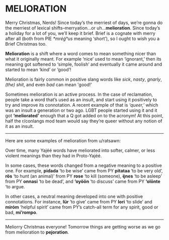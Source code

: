 # MELIORATION

Merry Christmas, Nerds! Since today’s the merriest of days, we’re gonna do the merriest of lexical shifts–merryation…or uh…**melioration**. Since today’s a holiday for a lot of you, we’ll keep it brief. Brief is a cognate with merry after all (both from PIE _*mréǵʰus_ meaning ‘short’), so I ought to wish you a Brief Christmas too.

**Melioration** is a shift where a word comes to mean something nicer than what it originally meant. For example ‘nice’ used to mean ‘ignorant,’ then its meaning got softened to ‘simple, foolish’ and eventually it came around and started to mean ‘kind’ or ‘good’!

Melioration is fairly common in positive slang words like _sick_, _nasty_, _gnarly_, _(the) shit_, and even _bad_ can mean 'good!'

Sometimes melioration is an active process. In the case of reclamation, people take a word that’s used as an insult, and start using it positively to try and improve its connotation. A recent example of that is _‘queer,’_ which was an insult a generation or two ago. LGBT people started using it and it got **‘meliorated’** enough that a Q got added on to the acronym! At this point, half the r/conlangs mod team would say they’re queer without any notion of it as an insult.

-----

Here are some examples of melioration from u/ratsawn:

Over time, many Yajéé words have meliorated into softer, calmer, or less violent meanings than they had in Proto-Yajéé.

In some cases, these words changed from a negative meaning to a positive one. For example, **pidada** ‘to be wise’ came from PY **pitataa** ‘to be very old’, **rös** ‘to hunt (an animal)’ from PY **rose** ‘to kill (someone), **ę̈nes** ‘to be asleep’ from PY **onnasi** ‘to be dead’, and **‘oyöön** ‘to discuss’ came from PY **‘olōnte** ‘to argue.

In other cases, a neutral meaning developed into one with positive connotations. For instance, **lür** ‘to give’ came from PY **lori** ‘to slide’ and **miróm** ‘helpful spirit’ came from PY’s catch-all term for any spirit, good or bad, **mi’rompo**.

-----

Meliorry Christmas everyone! Tomorrow things are getting worse as we go from melioration to **pejoration**.
